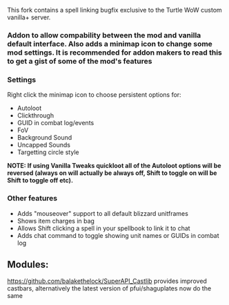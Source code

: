 This fork contains a spell linking bugfix exclusive to the Turtle WoW custom vanilla+ server.

### Addon to allow compability between the mod and vanilla default interface. Also adds a minimap icon to change some mod settings. It is recommended for addon makers to read this to get a gist of some of the mod's features

### Settings
Right click the minimap icon to choose persistent options for:
- Autoloot
- Clickthrough
- GUID in combat log/events
- FoV
- Background Sound
- Uncapped Sounds
- Targetting circle style

**NOTE: If using Vanilla Tweaks quickloot all of the Autoloot options will be reversed (always on will actually be always off, Shift to toggle on will be Shift to toggle off etc).**

### Other features
- Adds "mouseover" support to all default blizzard unitframes
- Shows item charges in bag
- Allows Shift clicking a spell in your spellbook to link it to chat
- Adds chat command to toggle showing unit names or GUIDs in combat log
  
## Modules:
https://github.com/balakethelock/SuperAPI_Castlib provides improved castbars, alternatively the latest version of pfui/shaguplates now do the same
